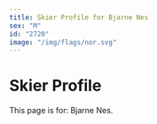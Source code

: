 ```yaml
---
title: Skier Profile for Bjarne Nes
sex: "M"
id: "2720"
image: "/img/flags/nor.svg" 
---
```


# Skier Profile

This page is for: Bjarne Nes.
    